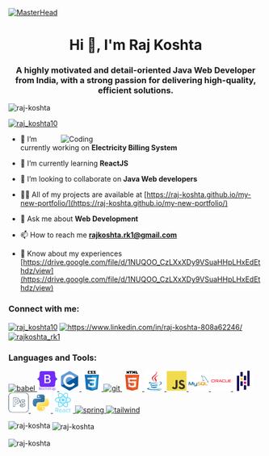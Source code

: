 [![MasterHead](https://camo.githubusercontent.com/0133b8459e658004e50eb0ef32f2806e2cf25fc2c9e53944c9b709d7734f8bf9/68747470733a2f2f696b2e696d6167656b69742e696f2f647265736d612f447265736d615f4c6962726172792f73656e696f722d736f6674776172652d656e67696e6565725f57793832745951796d2e676966)](https://raj-koshta.github.io/my-new-portfolio/)

<h1 align="center">Hi 👋, I'm Raj Koshta</h1>
<h3 align="center">A highly motivated and detail-oriented Java Web Developer from India, with a strong passion for delivering high-quality, efficient solutions.</h3>

<p align="left"> <img src="https://komarev.com/ghpvc/?username=raj-koshta&label=Profile%20views&color=0e75b6&style=flat" alt="raj-koshta" /> </p>

<p align="left"> <a href="https://twitter.com/raj_koshta10" target="blank"><img src="https://img.shields.io/twitter/follow/raj_koshta10?logo=twitter&style=for-the-badge" alt="raj_koshta10" /></a> </p>
<img align="right" alt="Coding" width="400" src="https://media.licdn.com/dms/image/v2/D4D12AQE1ioPOFoNVCw/article-cover_image-shrink_600_2000/article-cover_image-shrink_600_2000/0/1679083748046?e=2147483647&v=beta&t=CnRVzwRdVIeSExy5yqTsgcM1fIiaB_7ebywnXjOeauo">

- 🔭 I’m currently working on **Electricity Billing System**

- 🌱 I’m currently learning **ReactJS**

- 👯 I’m looking to collaborate on **Java Web developers**

- 👨‍💻 All of my projects are available at [https://raj-koshta.github.io/my-new-portfolio/](https://raj-koshta.github.io/my-new-portfolio/)

- 💬 Ask me about **Web Development**

- 📫 How to reach me **rajkoshta.rk1@gmail.com**

- 📄 Know about my experiences [https://drive.google.com/file/d/1NUQOO_CzLXxXDy9VSuaHHpLHxEdEthdz/view](https://drive.google.com/file/d/1NUQOO_CzLXxXDy9VSuaHHpLHxEdEthdz/view)

<h3 align="left">Connect with me:</h3>
<p align="left">
<a href="https://twitter.com/raj_koshta10" target="blank"><img align="center" src="https://raw.githubusercontent.com/rahuldkjain/github-profile-readme-generator/master/src/images/icons/Social/twitter.svg" alt="raj_koshta10" height="30" width="40" /></a>
<a href="https://linkedin.com/in/https://www.linkedin.com/in/raj-koshta-808a62246/" target="blank"><img align="center" src="https://raw.githubusercontent.com/rahuldkjain/github-profile-readme-generator/master/src/images/icons/Social/linked-in-alt.svg" alt="https://www.linkedin.com/in/raj-koshta-808a62246/" height="30" width="40" /></a>
<a href="https://www.hackerrank.com/rajkoshta_rk1" target="blank"><img align="center" src="https://raw.githubusercontent.com/rahuldkjain/github-profile-readme-generator/master/src/images/icons/Social/hackerrank.svg" alt="rajkoshta_rk1" height="30" width="40" /></a>
</p>

<h3 align="left">Languages and Tools:</h3>
<p align="left"> <a href="https://babeljs.io/" target="_blank" rel="noreferrer"> <img src="https://www.vectorlogo.zone/logos/babeljs/babeljs-icon.svg" alt="babel" width="40" height="40"/> </a> <a href="https://getbootstrap.com" target="_blank" rel="noreferrer"> <img src="https://raw.githubusercontent.com/devicons/devicon/master/icons/bootstrap/bootstrap-plain-wordmark.svg" alt="bootstrap" width="40" height="40"/> </a> <a href="https://www.cprogramming.com/" target="_blank" rel="noreferrer"> <img src="https://raw.githubusercontent.com/devicons/devicon/master/icons/c/c-original.svg" alt="c" width="40" height="40"/> </a> <a href="https://www.w3schools.com/css/" target="_blank" rel="noreferrer"> <img src="https://raw.githubusercontent.com/devicons/devicon/master/icons/css3/css3-original-wordmark.svg" alt="css3" width="40" height="40"/> </a> <a href="https://git-scm.com/" target="_blank" rel="noreferrer"> <img src="https://www.vectorlogo.zone/logos/git-scm/git-scm-icon.svg" alt="git" width="40" height="40"/> </a> <a href="https://www.w3.org/html/" target="_blank" rel="noreferrer"> <img src="https://raw.githubusercontent.com/devicons/devicon/master/icons/html5/html5-original-wordmark.svg" alt="html5" width="40" height="40"/> </a> <a href="https://www.java.com" target="_blank" rel="noreferrer"> <img src="https://raw.githubusercontent.com/devicons/devicon/master/icons/java/java-original.svg" alt="java" width="40" height="40"/> </a> <a href="https://developer.mozilla.org/en-US/docs/Web/JavaScript" target="_blank" rel="noreferrer"> <img src="https://raw.githubusercontent.com/devicons/devicon/master/icons/javascript/javascript-original.svg" alt="javascript" width="40" height="40"/> </a> <a href="https://www.mysql.com/" target="_blank" rel="noreferrer"> <img src="https://raw.githubusercontent.com/devicons/devicon/master/icons/mysql/mysql-original-wordmark.svg" alt="mysql" width="40" height="40"/> </a> <a href="https://www.oracle.com/" target="_blank" rel="noreferrer"> <img src="https://raw.githubusercontent.com/devicons/devicon/master/icons/oracle/oracle-original.svg" alt="oracle" width="40" height="40"/> </a> <a href="https://pandas.pydata.org/" target="_blank" rel="noreferrer"> <img src="https://raw.githubusercontent.com/devicons/devicon/2ae2a900d2f041da66e950e4d48052658d850630/icons/pandas/pandas-original.svg" alt="pandas" width="40" height="40"/> </a> <a href="https://www.photoshop.com/en" target="_blank" rel="noreferrer"> <img src="https://raw.githubusercontent.com/devicons/devicon/master/icons/photoshop/photoshop-line.svg" alt="photoshop" width="40" height="40"/> </a> <a href="https://www.python.org" target="_blank" rel="noreferrer"> <img src="https://raw.githubusercontent.com/devicons/devicon/master/icons/python/python-original.svg" alt="python" width="40" height="40"/> </a> <a href="https://reactjs.org/" target="_blank" rel="noreferrer"> <img src="https://raw.githubusercontent.com/devicons/devicon/master/icons/react/react-original-wordmark.svg" alt="react" width="40" height="40"/> </a> <a href="https://spring.io/" target="_blank" rel="noreferrer"> <img src="https://www.vectorlogo.zone/logos/springio/springio-icon.svg" alt="spring" width="40" height="40"/> </a> <a href="https://tailwindcss.com/" target="_blank" rel="noreferrer"> <img src="https://www.vectorlogo.zone/logos/tailwindcss/tailwindcss-icon.svg" alt="tailwind" width="40" height="40"/> </a> </p>

<p><img align="left" src="https://github-readme-stats.vercel.app/api/top-langs?username=raj-koshta&show_icons=true&locale=en&layout=compact" alt="raj-koshta" /></p>

<p>&nbsp;<img align="center" src="https://github-readme-stats.vercel.app/api?username=raj-koshta&show_icons=true&locale=en" alt="raj-koshta" /></p>

<p><img align="center" src="https://github-readme-streak-stats.herokuapp.com/?user=raj-koshta&" alt="raj-koshta" /></p>
